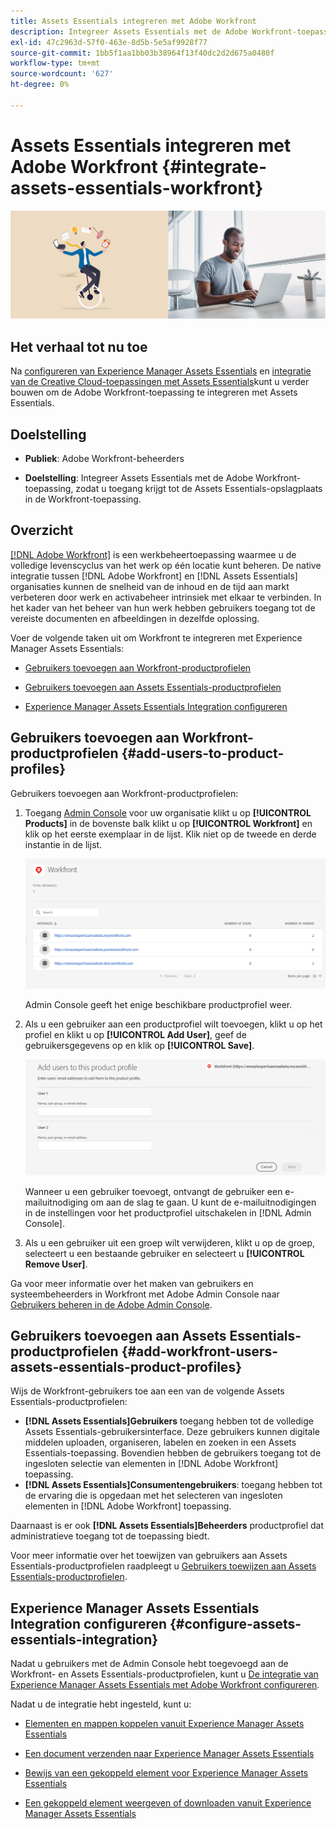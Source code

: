 ```yaml
---
title: Assets Essentials integreren met Adobe Workfront
description: Integreer Assets Essentials met de Adobe Workfront-toepassing, zodat u toegang krijgt tot de Assets Essentials-opslagplaats in de Workfront-toepassing.
exl-id: 47c2963d-57f0-463e-8d5b-5e5af9928f77
source-git-commit: 1bb5f1aa1bb03b38964f13f40dc2d2d675a0480f
workflow-type: tm+mt
source-wordcount: '627'
ht-degree: 0%

---
```


# Assets Essentials integreren met Adobe Workfront {#integrate-assets-essentials-workfront}

![Voorkeur voor schakelen tussen donker en licht thema](assets/cce-workfront.png)

## Het verhaal tot nu toe

Na [configureren van Experience Manager Assets Essentials](adminster-aem-assets-essentials.md) en [integratie van de Creative Cloud-toepassingen met Assets Essentials](integrate-assets-essentials-creative-cloud.md)kunt u verder bouwen om de Adobe Workfront-toepassing te integreren met Assets Essentials.

## Doelstelling

* **Publiek**: Adobe Workfront-beheerders

* **Doelstelling**: Integreer Assets Essentials met de Adobe Workfront-toepassing, zodat u toegang krijgt tot de Assets Essentials-opslagplaats in de Workfront-toepassing.

## Overzicht

[[!DNL Adobe Workfront]](https://www.workfront.com/) is een werkbeheertoepassing waarmee u de volledige levenscyclus van het werk op één locatie kunt beheren. De native integratie tussen [!DNL Adobe Workfront] en [!DNL Assets Essentials] organisaties kunnen de snelheid van de inhoud en de tijd aan markt verbeteren door werk en activabeheer intrinsiek met elkaar te verbinden. In het kader van het beheer van hun werk hebben gebruikers toegang tot de vereiste documenten en afbeeldingen in dezelfde oplossing.

Voer de volgende taken uit om Workfront te integreren met Experience Manager Assets Essentials:

* [Gebruikers toevoegen aan Workfront-productprofielen](#add-users-to-product-profiles)

* [Gebruikers toevoegen aan Assets Essentials-productprofielen](#add-workfront-users-assets-essentials-product-profiles)

* [Experience Manager Assets Essentials Integration configureren](#configure-assets-essentials-integration)

## Gebruikers toevoegen aan Workfront-productprofielen {#add-users-to-product-profiles}

Gebruikers toevoegen aan Workfront-productprofielen:

1. Toegang [Admin Console](https://adminconsole.adobe.com) voor uw organisatie klikt u op **[!UICONTROL Products]** in de bovenste balk klikt u op **[!UICONTROL Workfront]** en klik op het eerste exemplaar in de lijst. Klik niet op de tweede en derde instantie in de lijst.

   ![Beheerprofiel Admin Console](assets/workfront-instances.png)

   Admin Console geeft het enige beschikbare productprofiel weer.

1. Als u een gebruiker aan een productprofiel wilt toevoegen, klikt u op het profiel en klikt u op **[!UICONTROL Add User]**, geef de gebruikersgegevens op en klik op **[!UICONTROL Save]**.

   ![Beheerdersprofiel voor gebruikers toevoegen](assets/add-users-workfront.png)

   Wanneer u een gebruiker toevoegt, ontvangt de gebruiker een e-mailuitnodiging om aan de slag te gaan. U kunt de e-mailuitnodigingen in de instellingen voor het productprofiel uitschakelen in [!DNL Admin Console].

1. Als u een gebruiker uit een groep wilt verwijderen, klikt u op de groep, selecteert u een bestaande gebruiker en selecteert u **[!UICONTROL Remove User]**.

Ga voor meer informatie over het maken van gebruikers en systeembeheerders in Workfront met Adobe Admin Console naar [Gebruikers beheren in de Adobe Admin Console](https://one.workfront.com/s/document-item?bundleId=the-new-workfront-experience&amp;topicId=Content%2FAdministration_and_Setup%2FAdd_users%2FCreate_and_manage_users%2Fadmin-console.htm&amp;_LANG=enus).

## Gebruikers toevoegen aan Assets Essentials-productprofielen {#add-workfront-users-assets-essentials-product-profiles}

Wijs de Workfront-gebruikers toe aan een van de volgende Assets Essentials-productprofielen:

* **[!DNL Assets Essentials]Gebruikers** toegang hebben tot de volledige Assets Essentials-gebruikersinterface. Deze gebruikers kunnen digitale middelen uploaden, organiseren, labelen en zoeken in een Assets Essentials-toepassing. Bovendien hebben de gebruikers toegang tot de ingesloten selectie van elementen in [!DNL Adobe Workfront] toepassing.
* **[!DNL Assets Essentials]Consumentengebruikers**: toegang hebben tot de ervaring die is opgedaan met het selecteren van ingesloten elementen in [!DNL Adobe Workfront] toepassing.

Daarnaast is er ook **[!DNL Assets Essentials]Beheerders** productprofiel dat administratieve toegang tot de toepassing biedt.

Voor meer informatie over het toewijzen van gebruikers aan Assets Essentials-productprofielen raadpleegt u [Gebruikers toewijzen aan Assets Essentials-productprofielen](adminster-aem-assets-essentials.md#add-users-to-product-profiles).

## Experience Manager Assets Essentials Integration configureren {#configure-assets-essentials-integration}

Nadat u gebruikers met de Admin Console hebt toegevoegd aan de Workfront- en Assets Essentials-productprofielen, kunt u [De integratie van Experience Manager Assets Essentials met Adobe Workfront configureren](https://one.workfront.com/s/document-item?bundleId=the-new-workfront-experience&amp;topicId=Content%2FDocuments%2FAdobe_Workfront_for_Experience_Manager_Assets_Essentials%2F_workfront-for-aem-asset-essentials.htm).

Nadat u de integratie hebt ingesteld, kunt u:

* [Elementen en mappen koppelen vanuit Experience Manager Assets Essentials](https://one.workfront.com/s/document-item?bundleId=the-new-workfront-experience&amp;topicId=Content%2FDocuments%2FAdobe_Workfront_for_Experience_Manager_Assets_Essentials%2Flink-to-aem.htm&amp;_LANG=enus)

* [Een document verzenden naar Experience Manager Assets Essentials](https://one.workfront.com/s/document-item?bundleId=the-new-workfront-experience&amp;topicId=Content%2FDocuments%2FAdobe_Workfront_for_Experience_Manager_Assets_Essentials%2Fsend-to-aem.htm&amp;_LANG=enus)

* [Bewijs van een gekoppeld element voor Experience Manager Assets Essentials](https://one.workfront.com/s/document-item?bundleId=the-new-workfront-experience&amp;topicId=Content%2FDocuments%2FAdobe_Workfront_for_Experience_Manager_Assets_Essentials%2Fproof-linked-asset-aem.htm)

* [Een gekoppeld element weergeven of downloaden vanuit Experience Manager Assets Essentials](https://one.workfront.com/s/document-item?bundleId=the-new-workfront-experience&amp;topicId=Content%2FDocuments%2FAdobe_Workfront_for_Experience_Manager_Assets_Essentials%2Fview-download-asset.htm)
